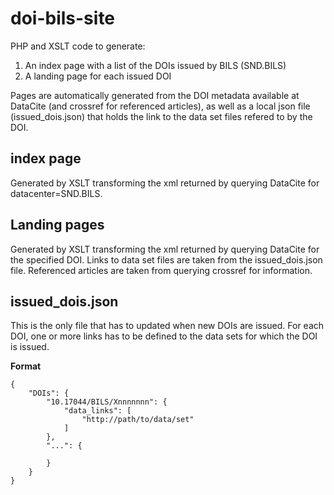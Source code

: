 # doi-bils-site
PHP and XSLT code to generate:

1. An index page with a list of the DOIs issued by BILS (SND.BILS)
2. A landing page for each issued DOI

Pages are automatically generated from the DOI metadata available at DataCite (and crossref for referenced articles), as well as a local json file (issued_dois.json) that holds the link to the data set files refered to by the DOI.


## index page
Generated by XSLT transforming the xml returned by querying DataCite for datacenter=SND.BILS. 

## Landing pages
Generated by XSLT transforming the xml returned by querying DataCite for the specified DOI. Links to data set files are taken from the issued_dois.json file. Referenced articles are taken from querying crossref for information.

## issued_dois.json
This is the only file that has to updated when new DOIs are issued. For each DOI, one or more links has to be defined to the data sets for which the DOI is issued.

**Format**

	{
	    "DOIs": {
	        "10.17044/BILS/Xnnnnnnn": {
	            "data_links": [
	                "http://path/to/data/set"
	            ]
	        },
	        "...": {
	        
	        }
	    }
	}



